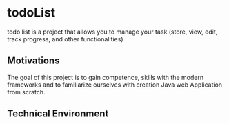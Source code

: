 # todoList
todo list is a project that allows you to manage your task (store, view, edit, track progress, and other functionalities)

## Motivations
The goal of this project is to gain competence, skills with the modern frameworks and to familiarize ourselves with creation Java web Application from scratch.


## Technical Environment